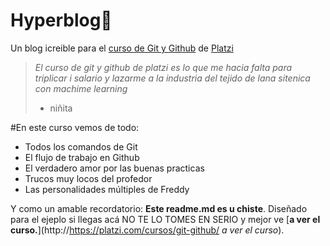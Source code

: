 # Hyperblog💙
Un blog icreible para el [curso de Git y Github](http://https://platzi.com/cursos/git-github/ "curso de Git y Github") de [ Platzi](http://https://platzi.com/ "de Platzi")
>*El curso de git y github de platzi es lo que me hacia falta para triplicar i salario y lazarme a la industria del tejido de lana sitenica con machime learning*
> - niñita

#En este curso vemos de todo:
* Todos los comandos de Git
* El flujo de trabajo en Github
* El verdadero amor por las buenas practicas
* Trucos muy locos del profedor
* Las personalidades múltiples de Freddy

Y como un amable recordatorio: **Este readme.md es u chiste**. Diseñado para el ejeplo si llegas acá NO TE LO TOMES EN SERIO y mejor ve [**a ver el curso.**](http://https://platzi.com/cursos/git-github/ *a ver el curso*).